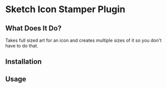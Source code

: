 # Sketch Icon Stamper Plugin

## What Does It Do?

Takes full sized art for an icon and creates multiple sizes of it so you don't
have to do that.

## Installation

## Usage
